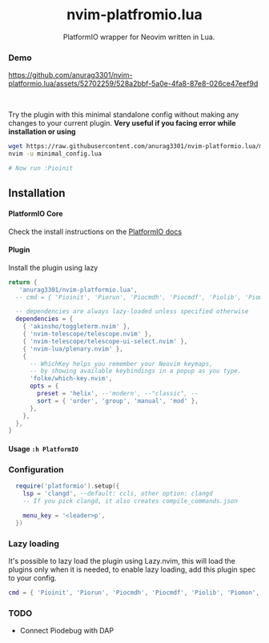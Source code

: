 <h1 align="center">
    nvim-platfromio.lua
</h1>

<p align="center">

<img src="https://github.com/user-attachments/assets/fa3f7663-802e-4845-b4f7-0992e34899f2" style="height: 1em; vertical-align: middle;">
PlatformIO wrapper for Neovim written in Lua.</p>

### Demo

https://github.com/anurag3301/nvim-platformio.lua/assets/52702259/528a2bbf-5a0e-4fa8-87e8-026ce47eef9d

<br>

Try the plugin with this minimal standalone config without making any changes to your current plugin. **Very useful if you facing error while installation or using**
```sh
wget https://raw.githubusercontent.com/anurag3301/nvim-platformio.lua/main/minimal_config.lua
nvim -u minimal_config.lua

# Now run :Pioinit
```

## Installation

#### PlatformIO Core
Check the install instructions on the [PlatformIO docs](https://docs.platformio.org/en/latest/core/installation/index.html)


#### Plugin
Install the plugin using lazy
```lua
return {
   'anurag3301/nvim-platformio.lua',
  -- cmd = { 'Pioinit', 'Piorun', 'Piocmdh', 'Piocmdf', 'Piolib', 'Piomon', 'Piodebug', 'Piodb' },

  -- dependencies are always lazy-loaded unless specified otherwise
  dependencies = {
    { 'akinsho/toggleterm.nvim' },
    { 'nvim-telescope/telescope.nvim' },
    { 'nvim-telescope/telescope-ui-select.nvim' },
    { 'nvim-lua/plenary.nvim' },
    {
      -- WhichKey helps you remember your Neovim keymaps,
      -- by showing available keybindings in a popup as you type.
      'folke/which-key.nvim',
      opts = {
        preset = 'helix', --'modern', --"classic", --
        sort = { 'order', 'group', 'manual', 'mod' },
      },
    },
  },
}
```

#### Usage `:h PlatformIO`

### Configuration
```lua
  require('platformio').setup({
    lsp = 'clangd', --default: ccls, other option: clangd
    -- If you pick clangd, it also creates compile_commands.json

    menu_key = '<leader>p',
  })

```

### Lazy loading

It's possible to lazy load the plugin using Lazy.nvim, this will load the plugins only when it is needed, to enable lazy loading, add this plugin spec to your config.

```lua
cmd = { 'Pioinit', 'Piorun', 'Piocmdh', 'Piocmdf', 'Piolib', 'Piomon', 'Piodebug', 'Piodb' },
```


### TODO
- Connect Piodebug with DAP
